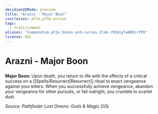 ```yaml
---
obsidianUIMode: preview
title: "Arazni - Major Boon"
cssclasses: pf2e,pf2e-action
tags:
  - trait/common
aliases: "Compendium.pf2e.boons-and-curses.Item.r9hOxyTwN0DsrTPU"
license: OGL
---
```

# Arazni - Major Boon

### 






**Major Boon:** Upon death, you return to life with the effects of a critical success on a [[Spells/Resurrect|Resurrect]] ritual to enact vengeance against your killers. When you successfully achieve vengeance, abandon your vengeance for other pursuits, or fail outright, you crumble to scarlet dust.

*Source: Pathfinder Lost Omens: Gods & Magic*
*OGL*